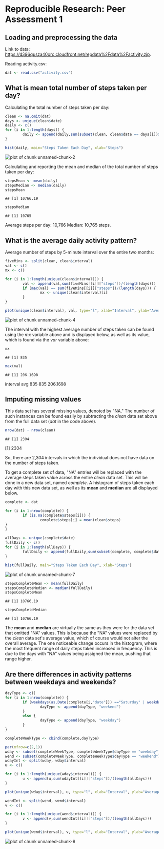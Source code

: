 # Reproducible Research: Peer Assessment 1


## Loading and preprocessing the data

Link to data: https://d396qusza40orc.cloudfront.net/repdata%2Fdata%2Factivity.zip.  

Reading activity.csv:


```r
dat <- read.csv("activity.csv")
```


## What is mean total number of steps taken per day?

Calculating the total number of steps taken per day:  


```r
clean <- na.omit(dat) 
days <- unique(clean$date)
daily <- c()
for (i in 1:length(days)) {
        daily <- append(daily,sum(subset(clean, clean$date == days[i])$steps))
}

hist(daily, main="Steps Taken Each Day", xlab="Steps")
```

![plot of chunk unnamed-chunk-2](figure/unnamed-chunk-2-1.png)

Calculating and reporting the mean and median of the total number of steps taken per day:


```r
stepsMean <- mean(daily)
stepsMedian <- median(daily)
stepsMean
```

```
## [1] 10766.19
```

```r
stepsMedian
```

```
## [1] 10765
```

Average steps per day: 10,766
Median: 10,765 steps.

## What is the average daily activity pattern?

Average number of steps by 5-minute interval over the entire two months:  


```r
fiveMins <- split(clean, clean$interval)
val <- c()
mx <- c()

for (i in 1:length(unique(clean$interval))) {
        val <- append(val,sum(fiveMins[[i]]["steps"])/(length(days)))
        if (max(val) == sum(fiveMins[[i]]["steps"])/(length(days))) {
                mx <- unique(clean$interval)[i]
        }
}

plot(unique(clean$interval), val, type="l", xlab="Interval", ylab="Average Steps", main="Average Steps by Interval")
```

![plot of chunk unnamed-chunk-4](figure/unnamed-chunk-4-1.png)

The interval with the highest average number of steps taken can be found using the *mx* variable above and is displayed below, as well as its value, which is found via the *var* variable above:


```r
mx
```

```
## [1] 835
```

```r
max(val)
```

```
## [1] 206.1698
```
interval      avg
835      835 206.1698

## Imputing missing values
This data set has several missing values, denoted by "NA."  The number of such instances can be found easily by subtracting the *clean* data set above from the full data set (*dat* in the code above).  


```r
nrow(dat) - nrow(clean)
```

```
## [1] 2304
```
[1] 2304

So, there are 2,304 intervals in which the individual does not have data on the number of steps taken. 

To get a complete set of data, "NA" entries will be replaced with the average steps taken value across the entire *clean* data set.  This will be done in a new data set, named *complete*.  A histogram of steps taken each day with this new data set, as well as its **mean** and **median** are all displayed below. 


```r
complete <- dat

for (i in 1:nrow(complete)) {
        if (is.na(complete$steps[i])) {
                complete$steps[i] = mean(clean$steps)
}
}
 
allDays <- unique(complete$date)
fullDaily <- c()
for (i in 1:length(allDays)) {
        fullDaily <- append(fullDaily,sum(subset(complete, complete$date == allDays[i])$steps))
}

hist(fullDaily, main="Steps Taken Each Day", xlab="Steps")
```

![plot of chunk unnamed-chunk-7](figure/unnamed-chunk-7-1.png)

```r
stepsCompleteMean <- mean(fullDaily)
stepsCompleteMedian <- median(fullDaily)
stepsCompleteMean
```

```
## [1] 10766.19
```

```r
stepsCompleteMedian
```

```
## [1] 10766.19
```

The **mean** and **median** are virtually the same as they were for the data set that omitted "NA" values.  This is because the "NA" values were replaced by the *clean* data set's average value, which of course would not alter the overall average.  The one noticeable change occurs in the histogram, where the most frequent range of daily steps taken increased in frequency.  This is due to the days with "NA" values being assigned the mean, pushing that range higher.  

## Are there differences in activity patterns between weekdays and weekends?

```r
dayType <- c()
for (i in 1:nrow(complete)) {
        if (weekdays(as.Date(complete[i,"date"])) =="Saturday" | weekdays(as.Date(complete[i,"date"])) == "Sunday") {
                dayType <- append(dayType, "weekend")
        }
        else {
                dayType <- append(dayType, "weekday")
        }
}

completeWeekType <- cbind(complete,dayType)

par(mfrow=c(2,1))
wday <- subset(completeWeekType, completeWeekType$dayType == "weekday")
wend <- subset(completeWeekType, completeWeekType$dayType == "weekend")
wdayInt <- split(wday, wday$interval)
u <- c()

for (i in 1:length(unique(wday$interval))) {
        u <- append(u,sum(wdayInt[[i]]["steps"])/(length(allDays)))
}

plot(unique(wday$interval), u, type="l", xlab="Interval", ylab="Average Steps", main="Weekday Average Steps by Interval")

wendInt <- split(wend, wend$interval)
v <- c()

for (i in 1:length(unique(wend$interval))) {
        v <- append(v,sum(wendInt[[i]]["steps"])/(length(allDays)))
}

plot(unique(wend$interval), v, type="l", xlab="Interval", ylab="Average Steps", main="Weekend Average Steps by Interval")
```

![plot of chunk unnamed-chunk-8](figure/unnamed-chunk-8-1.png)

